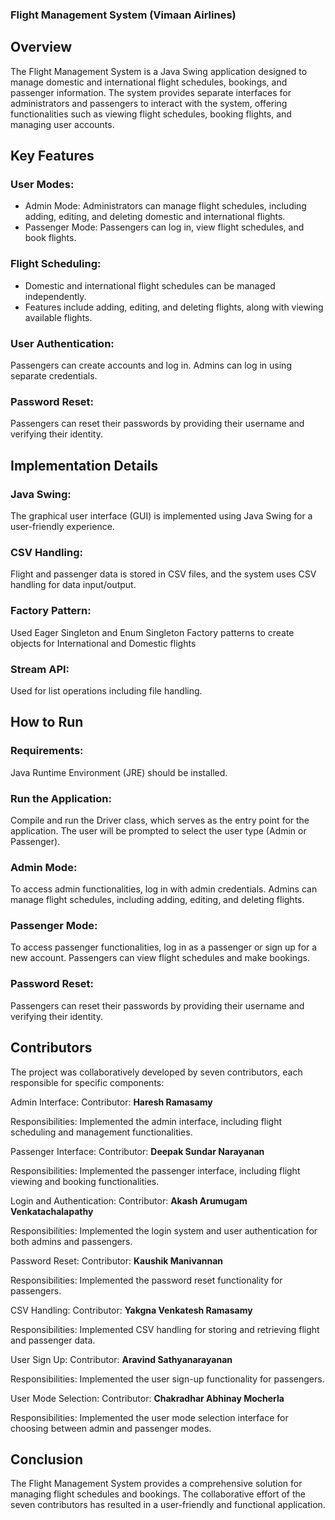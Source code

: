 ### Flight Management System (Vimaan Airlines)
## Overview
The Flight Management System is a Java Swing application designed to manage domestic and international flight schedules, bookings, and passenger information. The system provides separate interfaces for administrators and passengers to interact with the system, offering functionalities such as viewing flight schedules, booking flights, and managing user accounts.

## Key Features
### User Modes:

* Admin Mode: Administrators can manage flight schedules, including adding, editing, and deleting domestic and international flights.
* Passenger Mode: Passengers can log in, view flight schedules, and book flights.
### Flight Scheduling:

* Domestic and international flight schedules can be managed independently.
* Features include adding, editing, and deleting flights, along with viewing available flights.
### User Authentication:

Passengers can create accounts and log in.
Admins can log in using separate credentials.
### Password Reset:

Passengers can reset their passwords by providing their username and verifying their identity.
## Implementation Details
### Java Swing: 
The graphical user interface (GUI) is implemented using Java Swing for a user-friendly experience.
### CSV Handling: 
Flight and passenger data is stored in CSV files, and the system uses CSV handling for data input/output.
### Factory Pattern:
Used Eager Singleton and Enum Singleton Factory patterns to create objects for International and Domestic flights
### Stream API:
Used for list operations including file handling.
## How to Run
### Requirements:

Java Runtime Environment (JRE) should be installed.
### Run the Application:

Compile and run the Driver class, which serves as the entry point for the application.
The user will be prompted to select the user type (Admin or Passenger).
### Admin Mode:

To access admin functionalities, log in with admin credentials.
Admins can manage flight schedules, including adding, editing, and deleting flights.
### Passenger Mode:

To access passenger functionalities, log in as a passenger or sign up for a new account.
Passengers can view flight schedules and make bookings.
### Password Reset:

Passengers can reset their passwords by providing their username and verifying their identity.
## Contributors
The project was collaboratively developed by seven contributors, each responsible for specific components:

Admin Interface: Contributor: **Haresh Ramasamy**

Responsibilities: Implemented the admin interface, including flight scheduling and management functionalities.

Passenger Interface: Contributor: **Deepak Sundar Narayanan**

Responsibilities: Implemented the passenger interface, including flight viewing and booking functionalities.

Login and Authentication: Contributor: **Akash Arumugam Venkatachalapathy**

Responsibilities: Implemented the login system and user authentication for both admins and passengers.

Password Reset: Contributor: **Kaushik Manivannan**

Responsibilities: Implemented the password reset functionality for passengers.

CSV Handling: Contributor: **Yakgna Venkatesh Ramasamy**

Responsibilities: Implemented CSV handling for storing and retrieving flight and passenger data.

User Sign Up: Contributor: **Aravind Sathyanarayanan**

Responsibilities: Implemented the user sign-up functionality for passengers.

User Mode Selection:  Contributor: **Chakradhar Abhinay Mocherla**

Responsibilities: Implemented the user mode selection interface for choosing between admin and passenger modes.

## Conclusion
The Flight Management System provides a comprehensive solution for managing flight schedules and bookings. The collaborative effort of the seven contributors has resulted in a user-friendly and functional application.
